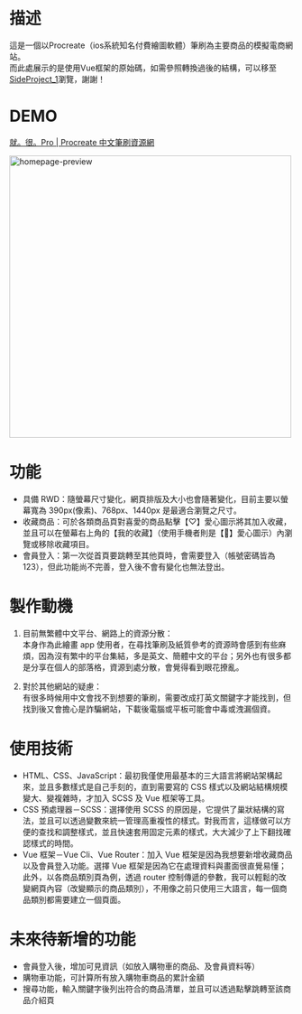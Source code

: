 # 描述

這是一個以Procreate（ios系統知名付費繪圖軟體）筆刷為主要商品的模擬電商網站。</br>
而此處展示的是使用Vue框架的原始碼，如需參照轉換過後的結構，可以移至[SideProject_1](https://github.com/iam-CJ/SideProject_1)瀏覽，謝謝！

# DEMO

[就。很。Pro | Procreate 中文筆刷資源網](https://iam-cj.github.io/SideProject_1/)

<img alt="homepage-preview" width="500" height="500" src="https://raw.githubusercontent.com/iam-CJ/SideProject_1/e4dfbe7a3cfbbb54df5bd4d9b15cd87d7f762656/%E9%A6%96%E9%A0%81%E9%A0%90%E8%A6%BD%E5%9C%96.png"/>

# 功能

- 具備 RWD：隨螢幕尺寸變化，網頁排版及大小也會隨著變化，目前主要以螢幕寬為 390px(像素)、768px、1440px 是最適合瀏覽之尺寸。
- 收藏商品：可於各類商品頁對喜愛的商品點擊【♡】愛心圖示將其加入收藏，並且可以在螢幕右上角的【我的收藏】（使用手機者則是【🖤】愛心圖示）內瀏覽或移除收藏項目。
- 會員登入：第一次從首頁要跳轉至其他頁時，會需要登入（帳號密碼皆為 123），但此功能尚不完善，登入後不會有變化也無法登出。

# 製作動機

1. 目前無繁體中文平台、網路上的資源分散：</br>
   本身作為此繪畫 app 使用者，在尋找筆刷及紙質參考的資源時會感到有些麻煩，因為沒有繁中的平台集結，多是英文、簡體中文的平台；另外也有很多都是分享在個人的部落格，資源到處分散，會覺得看到眼花撩亂。

2. 對於其他網站的疑慮：</br>
   有很多時候用中文會找不到想要的筆刷，需要改成打英文關鍵字才能找到，但找到後又會擔心是詐騙網站，下載後電腦或平板可能會中毒或洩漏個資。

# 使用技術

- HTML、CSS、JavaScript：最初我僅使用最基本的三大語言將網站架構起來，並且多數樣式是自己手刻的，直到需要寫的 CSS 樣式以及網站結構規模變大、變複雜時，才加入 SCSS 及 Vue 框架等工具。</br>
- CSS 預處理器－SCSS：選擇使用 SCSS 的原因是，它提供了巢狀結構的寫法，並且可以透過變數來統一管理高重複性的樣式。對我而言，這樣做可以方便的查找和調整樣式，並且快速套用固定元素的樣式，大大減少了上下翻找確認樣式的時間。</br>
- Vue 框架－Vue Cli、Vue Router：加入 Vue 框架是因為我想要新增收藏商品以及會員登入功能。選擇 Vue 框架是因為它在處理資料與畫面很直覺易懂；此外，以各商品類別頁為例，透過 router 控制傳遞的參數，我可以輕鬆的改變網頁內容（改變顯示的商品類別），不用像之前只使用三大語言，每一個商品類別都需要建立一個頁面。</br>

# 未來待新增的功能

- 會員登入後，增加可見資訊（如放入購物車的商品、及會員資料等）</br>
- 購物車功能，可計算所有放入購物車商品的累計金額</br>
- 搜尋功能，輸入關鍵字後列出符合的商品清單，並且可以透過點擊跳轉至該商品介紹頁</br>
